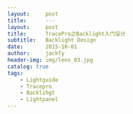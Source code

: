 ```yaml
---
layout:     post
title:      ---
layout:     post
title:      TracePro之Backlight入门设计
subtitle:   Backlight Design
date:       2015-10-01
author:     jackfy
header-img: img/lens_03.jpg
catalog: true
tags:
    - Lightguide
    - Tracepro
    - Backlihgt
    - Lightpanel
---
```

